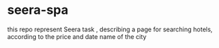 # seera-spa
this repo represent Seera task , describing a page for searching hotels, according to the price and date name of the city 
